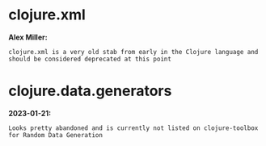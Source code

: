# clojure.xml

**Alex Miller:**

    clojure.xml is a very old stab from early in the Clojure language and should be considered deprecated at this point

# clojure.data.generators

**2023-01-21:**

    Looks pretty abandoned and is currently not listed on clojure-toolbox
    for Random Data Generation